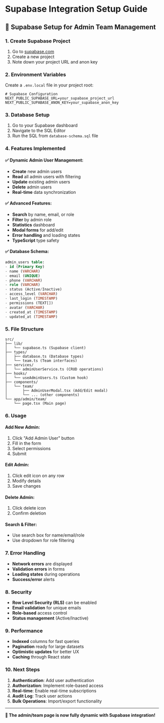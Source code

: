 # Supabase Integration Setup Guide

## 🚀 **Supabase Setup for Admin Team Management**

### **1. Create Supabase Project**

1. Go to [supabase.com](https://supabase.com)
2. Create a new project
3. Note down your project URL and anon key

### **2. Environment Variables**

Create a `.env.local` file in your project root:

```env
# Supabase Configuration
NEXT_PUBLIC_SUPABASE_URL=your_supabase_project_url
NEXT_PUBLIC_SUPABASE_ANON_KEY=your_supabase_anon_key
```

### **3. Database Setup**

1. Go to your Supabase dashboard
2. Navigate to the SQL Editor
3. Run the SQL from `database-schema.sql` file

### **4. Features Implemented**

#### **✅ Dynamic Admin User Management:**
- **Create** new admin users
- **Read** all admin users with filtering
- **Update** existing admin users
- **Delete** admin users
- **Real-time** data synchronization

#### **✅ Advanced Features:**
- **Search** by name, email, or role
- **Filter** by admin role
- **Statistics** dashboard
- **Modal forms** for add/edit
- **Error handling** and loading states
- **TypeScript** type safety

#### **✅ Database Schema:**
```sql
admin_users table:
- id (Primary Key)
- name (VARCHAR)
- email (UNIQUE)
- phone (VARCHAR)
- role (VARCHAR)
- status (Active/Inactive)
- access_level (VARCHAR)
- last_login (TIMESTAMP)
- permissions (TEXT[])
- avatar (VARCHAR)
- created_at (TIMESTAMP)
- updated_at (TIMESTAMP)
```

### **5. File Structure**

```
src/
├── lib/
│   └── supabase.ts (Supabase client)
├── types/
│   ├── database.ts (Database types)
│   └── team.ts (Team interfaces)
├── services/
│   └── adminUserService.ts (CRUD operations)
├── hooks/
│   └── useAdminUsers.ts (Custom hook)
├── components/
│   └── team/
│       ├── AdminUserModal.tsx (Add/Edit modal)
│       └── ... (other components)
└── app/admin/team/
    └── page.tsx (Main page)
```

### **6. Usage**

#### **Add New Admin:**
1. Click "Add Admin User" button
2. Fill in the form
3. Select permissions
4. Submit

#### **Edit Admin:**
1. Click edit icon on any row
2. Modify details
3. Save changes

#### **Delete Admin:**
1. Click delete icon
2. Confirm deletion

#### **Search & Filter:**
- Use search box for name/email/role
- Use dropdown for role filtering

### **7. Error Handling**

- **Network errors** are displayed
- **Validation errors** in forms
- **Loading states** during operations
- **Success/error** alerts

### **8. Security**

- **Row Level Security (RLS)** can be enabled
- **Email validation** for unique emails
- **Role-based** access control
- **Status management** (Active/Inactive)

### **9. Performance**

- **Indexed** columns for fast queries
- **Pagination** ready for large datasets
- **Optimistic updates** for better UX
- **Caching** through React state

### **10. Next Steps**

1. **Authentication**: Add user authentication
2. **Authorization**: Implement role-based access
3. **Real-time**: Enable real-time subscriptions
4. **Audit Log**: Track user actions
5. **Bulk Operations**: Import/export functionality

---

**🎯 The admin/team page is now fully dynamic with Supabase integration!**
